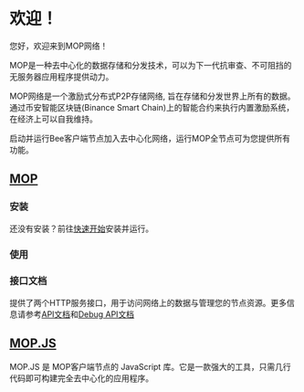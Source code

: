 # 欢迎！

您好，欢迎来到MOP网络！

MOP是一种去中心化的数据存储和分发技术，可以为下一代抗审查、不可阻挡的无服务器应用程序提供动力。

MOP网络是一个激励式分布式P2P存储网络, 旨在存储和分发世界上所有的数据。通过币安智能区块链(Binance Smart Chain)上的智能合约来执行内置激励系统，在经济上可以自我维持。

启动并运行Bee客户端节点加入去中心化网络，运行MOP全节点可为您提供所有功能。

## [MOP](https://github.com/redesblock/mop)

### 安装

还没有安装？前往[快速开始](installation/quick-start.md)安装并运行。

### 使用

### 接口文档

提供了两个HTTP服务接口，用于访问网络上的数据与管理您的节点资源。更多信息请参考[API文档]()和[Debug API文档]()



## [MOP.JS](https://github.com/redesblock/mop.js)

MOP.JS 是 MOP客户端节点的 JavaScript 库。它是一款强大的工具，只需几行代码即可构建完全去中心化的应用程序。
